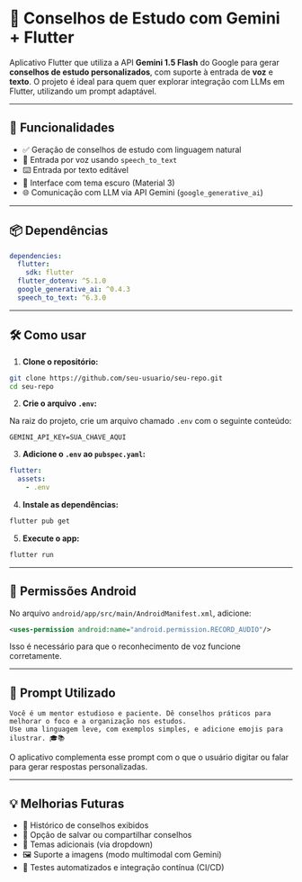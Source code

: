 # 🧠 Conselhos de Estudo com Gemini + Flutter

Aplicativo Flutter que utiliza a API **Gemini 1.5 Flash** do Google para gerar **conselhos de estudo personalizados**, com suporte à entrada de **voz** e **texto**. O projeto é ideal para quem quer explorar integração com LLMs em Flutter, utilizando um prompt adaptável.

---

## 🚀 Funcionalidades

- ✅ Geração de conselhos de estudo com linguagem natural  
- 🎤 Entrada por voz usando `speech_to_text`  
- ⌨️ Entrada por texto editável  
- 🎨 Interface com tema escuro (Material 3)  
- 🌐 Comunicação com LLM via API Gemini (`google_generative_ai`)  

---

## 📦 Dependências

```yaml
dependencies:
  flutter:
    sdk: flutter
  flutter_dotenv: ^5.1.0
  google_generative_ai: ^0.4.3
  speech_to_text: ^6.3.0
```

---

## 🛠️ Como usar

1. **Clone o repositório:**

```bash
git clone https://github.com/seu-usuario/seu-repo.git
cd seu-repo
```

2. **Crie o arquivo `.env`:**

Na raiz do projeto, crie um arquivo chamado `.env` com o seguinte conteúdo:

```
GEMINI_API_KEY=SUA_CHAVE_AQUI
```

3. **Adicione o `.env` ao `pubspec.yaml`:**

```yaml
flutter:
  assets:
    - .env
```

4. **Instale as dependências:**

```bash
flutter pub get
```

5. **Execute o app:**

```bash
flutter run
```

---

## 🔐 Permissões Android

No arquivo `android/app/src/main/AndroidManifest.xml`, adicione:

```xml
<uses-permission android:name="android.permission.RECORD_AUDIO"/>
```

Isso é necessário para que o reconhecimento de voz funcione corretamente.

---

## 📌 Prompt Utilizado

```text
Você é um mentor estudioso e paciente. Dê conselhos práticos para melhorar o foco e a organização nos estudos.
Use uma linguagem leve, com exemplos simples, e adicione emojis para ilustrar. 🎓📚
```

O aplicativo complementa esse prompt com o que o usuário digitar ou falar para gerar respostas personalizadas.

---

## 💡 Melhorias Futuras

- 🔁 Histórico de conselhos exibidos  
- 💾 Opção de salvar ou compartilhar conselhos  
- 🎨 Temas adicionais (via dropdown)  
- 🖼️ Suporte a imagens (modo multimodal com Gemini)  
- 🧪 Testes automatizados e integração contínua (CI/CD)  
